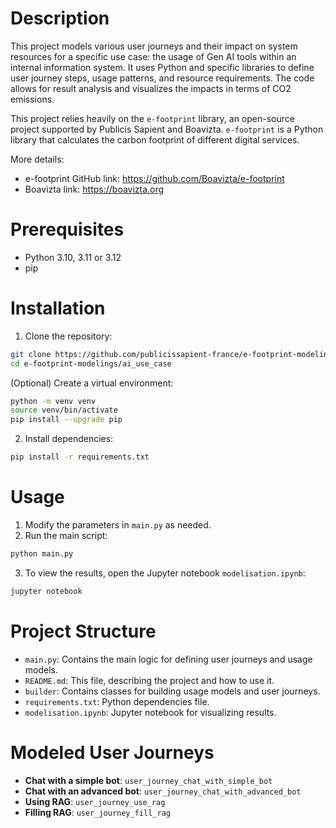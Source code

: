 # Description
This project models various user journeys and their impact on system resources for a specific use case: the usage of Gen AI tools within an internal information system. It uses Python and specific libraries to define user journey steps, usage patterns, and resource requirements. The code allows for result analysis and visualizes the impacts in terms of CO2 emissions.

This project relies heavily on the `e-footprint` library, an open-source project supported by Publicis Sapient and Boavizta. `e-footprint` is a Python library that calculates the carbon footprint of different digital services.

More details:
- e-footprint GitHub link: https://github.com/Boavizta/e-footprint
- Boavizta link: https://boavizta.org

# Prerequisites
- Python 3.10, 3.11 or 3.12
- pip

# Installation
1. Clone the repository:
```bash
git clone https://github.com/publicissapient-france/e-footprint-modelings.git
cd e-footprint-modelings/ai_use_case
```

(Optional) Create a virtual environment:
```bash
python -m venv venv
source venv/bin/activate
pip install --upgrade pip
```

2. Install dependencies:
```bash
pip install -r requirements.txt
```

# Usage
1. Modify the parameters in `main.py` as needed.
2. Run the main script:
```bash
python main.py
```
3. To view the results, open the Jupyter notebook `modelisation.ipynb`:
```bash
jupyter notebook
```

# Project Structure
- `main.py`: Contains the main logic for defining user journeys and usage models.
- `README.md`: This file, describing the project and how to use it.
- `builder`: Contains classes for building usage models and user journeys.
- `requirements.txt`: Python dependencies file.
- `modelisation.ipynb`: Jupyter notebook for visualizing results.

# Modeled User Journeys
- **Chat with a simple bot**: `user_journey_chat_with_simple_bot`
- **Chat with an advanced bot**: `user_journey_chat_with_advanced_bot`
- **Using RAG**: `user_journey_use_rag`
- **Filling RAG**: `user_journey_fill_rag`